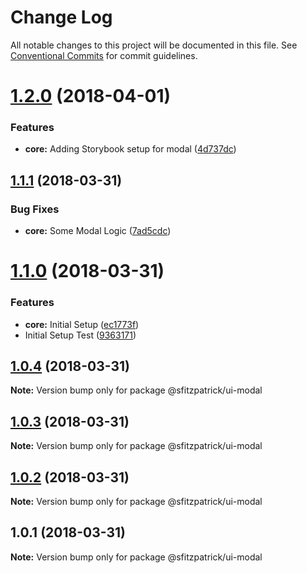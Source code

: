 # Change Log

All notable changes to this project will be documented in this file.
See [Conventional Commits](https://conventionalcommits.org) for commit guidelines.

<a name="1.2.0"></a>
# [1.2.0](https://github.com/stevenfitzpatrick/ui-modal/compare/v1.1.1...v1.2.0) (2018-04-01)


### Features

* **core:** Adding Storybook setup for modal ([4d737dc](https://github.com/stevenfitzpatrick/ui-modal/commit/4d737dc))




<a name="1.1.1"></a>
## [1.1.1](https://github.com/stevenfitzpatrick/ui-modal/compare/v1.1.0...v1.1.1) (2018-03-31)


### Bug Fixes

* **core:** Some Modal Logic ([7ad5cdc](https://github.com/stevenfitzpatrick/ui-modal/commit/7ad5cdc))




<a name="1.1.0"></a>
# [1.1.0](https://github.com/stevenfitzpatrick/ui-modal/compare/v1.0.4...v1.1.0) (2018-03-31)


### Features

* **core:** Initial Setup ([ec1773f](https://github.com/stevenfitzpatrick/ui-modal/commit/ec1773f))
* Initial Setup Test ([9363171](https://github.com/stevenfitzpatrick/ui-modal/commit/9363171))




<a name="1.0.4"></a>
## [1.0.4](https://github.com/stevenfitzpatrick/ui-modal/compare/v1.0.3...v1.0.4) (2018-03-31)




**Note:** Version bump only for package @sfitzpatrick/ui-modal

<a name="1.0.3"></a>
## [1.0.3](https://github.com/stevenfitzpatrick/ui-modal/compare/v1.0.2...v1.0.3) (2018-03-31)




**Note:** Version bump only for package @sfitzpatrick/ui-modal

<a name="1.0.2"></a>
## [1.0.2](https://github.com/stevenfitzpatrick/ui-modal/compare/v1.0.1...v1.0.2) (2018-03-31)




**Note:** Version bump only for package @sfitzpatrick/ui-modal

<a name="1.0.1"></a>
## 1.0.1 (2018-03-31)




**Note:** Version bump only for package @sfitzpatrick/ui-modal
